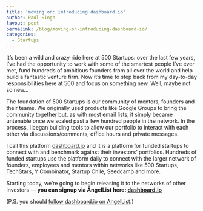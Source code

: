 ```yaml
---
title: 'moving on: introducing dashboard.io'
author: Paul Singh
layout: post
permalink: /blog/moving-on-introducing-dashboard-io/
categories:
  - Startups
---
```

It&#8217;s been a wild and crazy ride here at 500 Startups: over the last few years, I&#8217;ve had the opportunity to work with some of the smartest people I&#8217;ve ever met, fund hundreds of ambitious founders from all over the world and help build a fantastic venture firm. Now it&#8217;s time to step back from my day-to-day responsibilities here at 500 and focus on something new. Well, maybe not so new&#8230;<!--more-->

The foundation of 500 Startups is our community of mentors, founders and their teams. We originally used products like Google Groups to bring the community together but, as with most email lists, it simply became untenable once we scaled past a few hundred people in the network. In the process, I began building tools to allow our portfolio to interact with each other via discussions/comments, office hours and private messages.

I call this platform [dashboard.io][1] and it is a platform for funded startups to connect with and benchmark against their investors’ portfolios. Hundreds of funded startups use the platform daily to connect with the larger network of founders, employees and mentors within networks like 500 Startups, TechStars, Y Combinator, Startup Chile, Seedcamp and more.

Starting today, we&#8217;re going to begin releasing it to the networks of other investors &#8212; **you can signup via AngelList here: [dashboard.io][1]**

(P.S. you should [follow dashboard.io on AngelList][2].)

 [1]: http://dashboard.io
 [2]: http://angel.co/dashboard-io